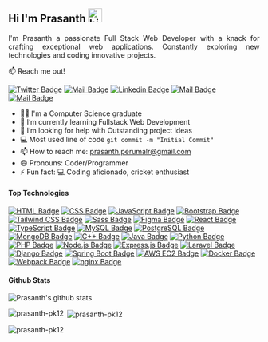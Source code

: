 ## Hi I'm Prasanth <img src="https://user-images.githubusercontent.com/1303154/88677602-1635ba80-d120-11ea-84d8-d263ba5fc3c0.gif" width="28px" height="28px" alt="hi">

<p align="justify">I'm Prasanth a passionate Full Stack Web Developer with a knack for crafting exceptional web applications. Constantly exploring new technologies and coding innovative projects. </p>

:mailbox: Reach me out!

[![Twitter Badge](https://img.shields.io/badge/-@prasanth__pk12-1ca0f1?style=flat&labelColor=1ca0f1&logo=twitter&logoColor=white&link=https://twitter.com/Ipenywis)](https://twitter.com/prasanth_pk12) [![Mail Badge](https://img.shields.io/badge/-prasanth--pk12-e74c3c?style=flat&labelColor=e74c3c&logo=youtube&logoColor=white)](https://youtube.com/@prasanth-pk12) [![Linkedin Badge](https://img.shields.io/badge/prasanth--pk12-0e76a8?style=flat&labelColor=0e76a8&logo=linkedin&logoColor=white)](https://www.linkedin.com/in/prasanth-pk12/) [![Mail Badge](https://img.shields.io/badge/-@prasanth__pk12-e84393?style=flat&labelColor=e84393&logo=instagram&logoColor=white)](https://instagram.com/prasanth_pk12) [![Mail Badge](https://img.shields.io/badge/-prasanth.perumalr-c0392b?style=flat&labelColor=c0392b&logo=gmail&logoColor=white)](mailto:prasanth.perumalr@gmail.com)

- 👨‍💻 I'm a Computer Science graduate
- 📘 I’m currently learning Fullstack Web Development
- 🤔 I’m looking for help with Outstanding project ideas
- :computer: Most used line of code `git commit -m "Initial Commit"`
- 📫 How to reach me: prasanth.perumalr@gmail.com
- 😄 Pronouns: Coder/Programmer
- ⚡ Fun fact: 💻 Coding aficionado, cricket enthusiast


#### Top Technologies

[![HTML Badge](https://img.shields.io/badge/-HTML-E34F26?style=flat&logo=html5&logoColor=white)](#) 
[![CSS Badge](https://img.shields.io/badge/-CSS-1572B6?style=flat&logo=css3&logoColor=white)](#) 
[![JavaScript Badge](https://img.shields.io/badge/-JavaScript-F7DF1E?style=flat&logo=javascript&logoColor=white)](#) 
[![Bootstrap Badge](https://img.shields.io/badge/-Bootstrap-7952B3?style=flat&logo=bootstrap&logoColor=white)](#)
[![Tailwind CSS Badge](https://img.shields.io/badge/-Tailwind_CSS-38B2AC?style=flat&logo=tailwind-css&logoColor=white)](#) 
[![Sass Badge](https://img.shields.io/badge/-Sass-CC6699?style=flat&logo=sass&logoColor=white)](#) 
[![Figma Badge](https://img.shields.io/badge/-Figma-F24E1E?style=flat&logo=figma&logoColor=white)](#) 
[![React Badge](https://img.shields.io/badge/-React-61DBFB?style=flat&logo=react&logoColor=white)](#)
[![TypeScript Badge](https://img.shields.io/badge/-TypeScript-3178C6?style=flat&logo=typescript&logoColor=white)](#) 
[![MySQL Badge](https://img.shields.io/badge/-MySQL-4479A1?style=flat&logo=mysql&logoColor=white)](#) 
[![PostgreSQL Badge](https://img.shields.io/badge/-PostgreSQL-336791?style=flat&logo=postgresql&logoColor=white)](#)
[![MongoDB Badge](https://img.shields.io/badge/-MongoDB-47A248?style=flat&logo=mongodb&logoColor=white)](#) 
[![C++ Badge](https://img.shields.io/badge/-C++-00599C?style=flat&logo=c%2B%2B&logoColor=white)](#) 
[![Java Badge](https://img.shields.io/badge/-Java-007396?style=flat&logo=java&logoColor=white)](#) 
[![Python Badge](https://img.shields.io/badge/-Python-3776AB?style=flat&logo=python&logoColor=white)](#) 
[![PHP Badge](https://img.shields.io/badge/-PHP-777BB4?style=flat&logo=php&logoColor=white)](#) 
[![Node.js Badge](https://img.shields.io/badge/-Node.js-3C873A?style=flat&logo=node.js&logoColor=white)](#) 
[![Express.js Badge](https://img.shields.io/badge/-Express.js-fff?style=flat&logo=express&logoColor=black)](#)
[![Laravel Badge](https://img.shields.io/badge/-Laravel-FF2D20?style=flat&logo=laravel&logoColor=white)](#) 
[![Django Badge](https://img.shields.io/badge/-Django-092E20?style=flat&logo=django&logoColor=white)](#)
[![Spring Boot Badge](https://img.shields.io/badge/-Spring_Boot-6DB33F?style=flat&logo=spring-boot&logoColor=white)](#)
[![AWS EC2 Badge](https://img.shields.io/badge/-AWS_EC2-232F3E?style=flat&logo=amazon-aws&logoColor=white)](#) 
[![Docker Badge](https://img.shields.io/badge/-Docker-2496ED?style=flat&logo=docker&logoColor=white)](#) 
[![Webpack Badge](https://img.shields.io/badge/-Webpack-8DD6F9?style=flat&logo=webpack&logoColor=white)](#)
[![nginx Badge](https://img.shields.io/badge/-nginx-269539?style=flat&logo=nginx&logoColor=white)](#)
 
 
 


#### Github Stats
![Prasanth's github stats](https://github-readme-stats.vercel.app/api?username=prasanth-pk12&count_private=true&theme=tokyonight&hide=contribs,prs)
<p><img align="left" src="https://github-readme-stats.vercel.app/api/top-langs?username=prasanth-pk12&show_icons=true&locale=en&layout=compact" alt="prasanth-pk12" /></p>

<p>&nbsp;<img align="center" src="https://github-readme-stats.vercel.app/api?username=prasanth-pk12&show_icons=true&locale=en" alt="prasanth-pk12" /></p>

<p><img align="center" src="https://github-readme-streak-stats.herokuapp.com/?user=prasanth-pk12&" alt="prasanth-pk12" /></p>


  <!-- Reference: https://github.com/ipenywis/ipenywis/blob/master/README.md-->
